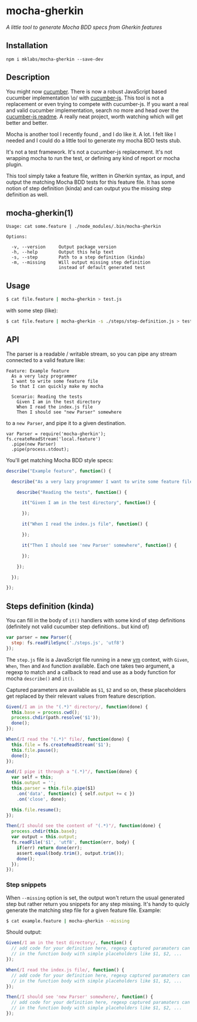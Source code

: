 
# mocha-gherkin

*A little tool to generate Mocha BDD specs from Gherkin features*

## Installation

    npm i mklabs/mocha-gherkin --save-dev

## Description

You might now [cucumber](http://cukes.info/). There is now a robust JavaScript
based cucumber implementation \o/ with
[cucumber-js](https://github.com/cucumber/cucumber-js). This tool is not a
replacement or even trying to compete with cucumber-js. If you want a real and
valid cucumber implementation, search no more and head over the [cucumber-js
readme](https://github.com/cucumber/cucumber-js#readme). A really neat project,
worth watching which will get better and better.

Mocha is another tool I recently found , and I do like it. A lot. I felt like I
needed and I could do a little tool to generate my mocha BDD tests stub.

It's not a test framework. It's not a cucumber-js replacement. It's not
wrapping mocha to run the test, or defining any kind of report or mocha plugin.

This tool simply take a feature file, written in Gherkin syntax, as input, and
output the matching Mocha BDD tests for this feature file. It has some notion
of step definition (kinda) and can output you the missing step definition as
well.


## mocha-gherkin(1)

    Usage: cat some.feature | ./node_modules/.bin/mocha-gherkin

    Options:

      -v, --version     Output package version
      -h, --help        Output this help text
      -s, --step        Path to a step definition (kinda)
      -m, --missing     Will output missing step definition
                        instead of default generated test

## Usage

```sh
$ cat file.feature | mocha-gherkin > test.js
```

with some step (like):

```sh
$ cat file.feature | mocha-gherkin -s ./steps/step-definition.js > test.js
```


## API

The parser is a readable / writable stream, so you can pipe any stream
connected to a valid feature like:

```feature
Feature: Example feature
  As a very lazy programmer
  I want to write some feature file
  So that I can quickly make my mocha

  Scenario: Reading the tests
    Given I am in the test directory
    When I read the index.js file
    Then I should see "new Parser" somewhere
```

to a `new Parser`, and pipe it to a given destination.

    var Parser = require('mocha-gherkin');
    fs.createReadStream('local.feature')
      .pipe(new Parser)
      .pipe(process.stdout);

You'll get matching Mocha BDD style specs:

```js
describe("Example feature", function() {

  describe("As a very lazy programmer I want to write some feature file So that I can quickly make my mocha", function() {

    describe("Reading the tests", function() {

      it("Given I am in the test directory", function() {

      });

      it("When I read the index.js file", function() {

      });

      it("Then I should see 'new Parser' somewhere", function() {

      });

    });

  });

});
```

## Steps definition (kinda)

You can fill in the body of `it()` handlers with some kind of step
definitions (definitely not valid cucumber step definitions.. but kind of)

```js
var parser = new Parser({
  step: fs.readFileSync('./steps.js', 'utf8')
});
```

The `step.js` file is a JavaScript file running in a new [vm][] context,
with `Given`, `When`, `Then` and `And` function available. Each one
takes two argument, a regexp to match and a callback to read and use as
a body function for mocha `describe()` and `it()`.

Captured parameters are available as `$1`, `$2` and so on, these
placeholders get replaced by their relevant values from
feature description.

```js
Given(/I am in the "(.*)" directory/, function(done) {
  this.base = process.cwd();
  process.chdir(path.resolve('$1'));
  done();
});

When(/I read the "(.*)" file/, function(done) {
  this.file = fs.createReadStream('$1');
  this.file.pause();
  done();
});

And(/I pipe it through a "(.*)"/, function(done) {
  var self = this;
  this.output = '';
  this.parser = this.file.pipe($1)
    .on('data', function(c) { self.output += c })
    .on('close', done);

  this.file.resume();
});

Then(/I should see the content of "(.*)"/, function(done) {
  process.chdir(this.base);
  var output = this.output;
  fs.readFile('$1', 'utf8', function(err, body) {
    if(err) return done(err);
    assert.equal(body.trim(), output.trim());
    done();
  });
});
```

### Step snippets

When `--missing` option is set, the output won't return the usual generated
step but rather return you snippets for any step missing. It's handy to quicly
generate the matching step file for a given feature file. Example:

```sh
$ cat example.feature | mocha-gherkin --missing
```

Should output:

```js
Given(/I am in the test directory/, function() {
  // add code for your definition here, regexp captured paramaters can be used
  // in the function body with simple placeholders like $1, $2, ...
});

When(/I read the index.js file/, function() {
  // add code for your definition here, regexp captured paramaters can be used
  // in the function body with simple placeholders like $1, $2, ...
});

Then(/I should see 'new Parser' somewhere/, function() {
  // add code for your definition here, regexp captured paramaters can be used
  // in the function body with simple placeholders like $1, $2, ...
});
```

[Gherkin syntax]: https://github.com/cucumber/cucumber/wiki/Gherkin
[Mocha]: https://github.com/visionmedia/mocha
[vm]: http://nodejs.org/api/vm.html#vm_vm_runinnewcontext_code_sandbox_filename


